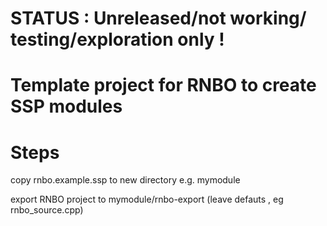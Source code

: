 # STATUS : Unreleased/not working/ testing/exploration only !


# Template project for RNBO to create SSP modules



# Steps

copy rnbo.example.ssp to new directory e.g. mymodule

export RNBO project to mymodule/rnbo-export
(leave defauts , eg rnbo_source.cpp)


